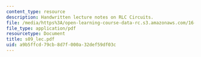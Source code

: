 ```yaml
---
content_type: resource
description: Handwritten lecture notes on RLC Circuits.
file: /media/https%3A/open-learning-course-data-rc.s3.amazonaws.com/16-01-unified-engineering-i-ii-iii-iv-fall-2005-spring-2006/a9b5ffcd79cb8d7f000a32def59df03c_s09_lec.pdf
file_type: application/pdf
resourcetype: Document
title: s09_lec.pdf
uid: a9b5ffcd-79cb-8d7f-000a-32def59df03c
---
```

